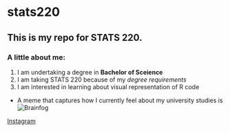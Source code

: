 # stats220

## This is my repo for STATS 220. 

### A little about me:

<!--- numbered lists --->
1. I am undertaking a degree in **Bachelor of Sceience**
2. I am taking STATS 220 because of my *degree requirements*
3. I am interested in learning about visual representation of R code

<!--- unordered lists --->
* A meme that captures how I currently feel about my university studies is ![Brainfog](https://tenor.com/en-GB/view/i-dont-wanna-study-anymore-study-i-dont-wanna-crying-tantrums-gif-17256391) 

[Instagram](https://Instagram.com)
